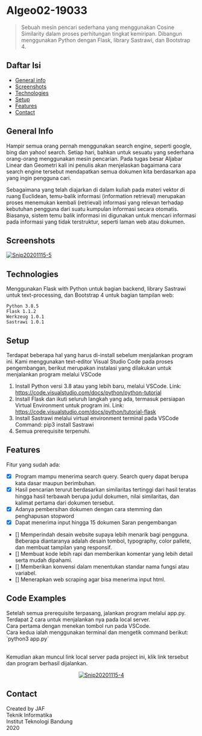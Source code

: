 # Algeo02-19033
> Sebuah mesin pencari sederhana yang menggunakan Cosine Similarity dalam proses perhitungan tingkat kemiripan.
> Dibangun menggunakan Python dengan Flask, library Sastrawi, dan Bootstrap 4.

## Daftar Isi
* [General info](#general-info)
* [Screenshots](#screenshots)
* [Technologies](#technologies)
* [Setup](#setup)
* [Features](#features)
* [Contact](#contact)

## General Info
Hampir semua orang pernah menggunakan search engine, seperti google, bing dan yahoo! search. Setiap hari, bahkan untuk sesuatu yang sederhana orang-orang menggunakan mesin pencarian. Pada tugas besar Aljabar Linear dan Geometri kali ini penulis akan menjelaskan bagaimana cara search engine tersebut mendapatkan semua dokumen kita berdasarkan apa yang ingin pengguna cari.

Sebagaimana yang telah diajarkan di dalam kuliah pada materi vektor di ruang Euclidean, temu-balik informasi (information retrieval) merupakan proses menemukan kembali (retrieval) informasi yang relevan terhadap kebutuhan pengguna dari suatu kumpulan informasi secara otomatis. Biasanya, sistem temu balik informasi ini digunakan untuk mencari informasi pada informasi yang tidak terstruktur, seperti laman web atau dokumen.
## Screenshots
<a href="https://ibb.co/zfghYrf"><img src="https://i.ibb.co/ryhGSmy/Snip20201115-5.png" alt="Snip20201115-5" border="0"></a>

## Technologies
Menggunakan Flask with Python untuk bagian backend, library Sastrawi untuk text-processing, dan Bootstrap 4 untuk bagian tampilan web:
```
Python 3.8.5
Flask 1.1.2
Werkzeug 1.0.1
Sastrawi 1.0.1

```

## Setup
Terdapat beberapa hal yang harus di-install sebelum menjalankan program ini.
Kami menggunakan text-editor Visual Studio Code pada proses pengembangan, berikut merupakan instalasi yang dilakukan untuk menjalankan program melalui VSCode

1. Install Python versi 3.8 atau yang lebih baru, melalui VSCode.
   Link: https://code.visualstudio.com/docs/python/python-tutorial
2. Install Flask dan ikuti seluruh langkah yang ada, termasuk persiapan Virtual Environment untuk program ini.
   Link: https://code.visualstudio.com/docs/python/tutorial-flask
3. Install Sastrawi melalui virtual environment terminal pada VSCode
   Command: pip3 install Sastrawi
4. Semua prerequisite terpenuhi.

## Features
Fitur yang sudah ada:
- [x] Program mampu menerima search query. Search query dapat berupa kata dasar maupun berimbuhan.
- [x] Hasil pencarian terurut berdasarkan similaritas tertinggi dari hasil teratas hingga hasil terbawah berupa judul dokumen, nilai similaritas, dan  kalimat pertama dari    dokumen tersebut.
- [x] Adanya pembersihan dokumen dengan cara stemming dan penghapusan stopword
- [x] Dapat menerima input hingga 15 dokumen
Saran pengembangan
- [] Memperindah desain website supaya lebih menarik bagi pengguna. Beberapa diantaranya adalah desain tombol, typography, color pallete, dan membuat tampilan yang responsif.
- [] Membuat kode lebih rapi dan memberikan komentar yang lebih detail serta mudah dipahami.
- [] Memberikan konvensi dalam menentukan standar nama fungsi atau variabel.
- [] Menerapkan web scraping agar bisa menerima input html.
## Code Examples
<p>Setelah semua prerequisite terpasang, jalankan program melalui app.py.
  Terdapat 2 cara untuk menjalankan nya pada local server.
  <br>Cara pertama dengan menekan tombol run pada VSCode.
  <br>Cara kedua ialah menggunakan terminal dan mengetik command berikut: `python3 app.py`
  
  <br>Kemudian akan muncul link local server pada project ini, klik link tersebut dan program berhasil dijalankan.
</p>

<p align="center">
  <a href="https://ibb.co/wJ9HY2V"><img src="https://i.ibb.co/1sDVb41/Snip20201115-4.png" alt="Snip20201115-4" border="0"></a>
</p>

## Contact
<p> Created by JAF <br>
Teknik Informatika <br>
Institut Teknologi Bandung <br>
2020
</p>
